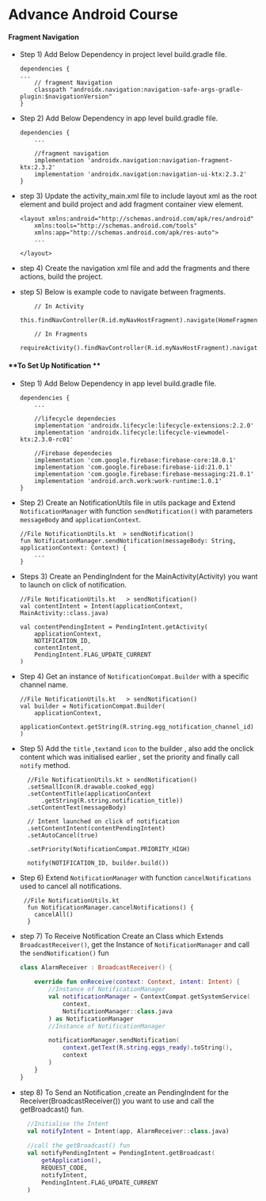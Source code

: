 # Advance Android Course

#### **Fragment Navigation**

* Step 1) Add Below Dependency in project level build.gradle file.  

    ```
    dependencies {  
    ...  
        // fragment Navigation  
        classpath "androidx.navigation:navigation-safe-args-gradle-plugin:$navigationVersion"   
    }
    ```  


* Step 2) Add Below Dependency in app level build.gradle file.  

    ```
    dependencies {  
        ...  
  
        //fragment navigation
        implementation 'androidx.navigation:navigation-fragment-ktx:2.3.2'  
        implementation 'androidx.navigation:navigation-ui-ktx:2.3.2'  
    }
    ```
    
* step 3) Update the activity_main.xml file to include layout xml as the root element and build project and add fragment container view element.  

    ```
    <layout xmlns:android="http://schemas.android.com/apk/res/android"  
        xmlns:tools="http://schemas.android.com/tools"  
        xmlns:app="http://schemas.android.com/apk/res-auto">  
        ...  
        
    </layout>
    ```  

* step 4) Create the navigation xml file and add the fragments and there actions, build the project.

* step 5) Below is example code to navigate between fragments.
    
    ```
        // In Activity  
        this.findNavController(R.id.myNavHostFragment).navigate(HomeFragmentDirections.actionHomeFragmentToPastTransactionFragment())  
  
        // In Fragments   
        requireActivity().findNavController(R.id.myNavHostFragment).navigate(HomeFragmentDirections.actionHomeFragmentToPastTransactionFragment())  

    ```

#### **To Set Up Notification **

* Step 1) Add Below Dependency in app level build.gradle file.  

    ```
    dependencies {  
        ...  
  
        //lifecycle dependecies
        implementation 'androidx.lifecycle:lifecycle-extensions:2.2.0'
        implementation 'androidx.lifecycle:lifecycle-viewmodel-ktx:2.3.0-rc01'
  
        //Firebase dependecies
        implementation 'com.google.firebase:firebase-core:18.0.1'
        implementation 'com.google.firebase:firebase-iid:21.0.1'
        implementation 'com.google.firebase:firebase-messaging:21.0.1'
        implementation 'android.arch.work:work-runtime:1.0.1'
    }
    ```

* Step 2) Create an NotificationUtils file in utils package and Extend `NotificationManager` with function `sendNotification()` with parameters `messageBody` and `applicationContext`.    
    ```
    //File NotificationUtils.kt  > sendNotification()
    fun NotificationManager.sendNotification(messageBody: String, applicationContext: Context) {
        ...
    }
    ```
* Steps 3) Create an PendingIndent for the MainActivity(Activity) you want to launch on click of notification.
    ```
    //File NotificationUtils.kt   > sendNotification()
    val contentIntent = Intent(applicationContext, MainActivity::class.java)
  
    val contentPendingIntent = PendingIntent.getActivity(
        applicationContext,
        NOTIFICATION_ID,
        contentIntent,
        PendingIntent.FLAG_UPDATE_CURRENT
    )        
    ```
  
* Step 4) Get an instance of `NotificationCompat.Builder` with a specific channel name.
    ```
    //File NotificationUtils.kt   > sendNotification()
  	val builder = NotificationCompat.Builder(
  		applicationContext,
  		applicationContext.getString(R.string.egg_notification_channel_id)
  	)
    ```
  
* Step 5) Add the `title` ,`text`and `icon` to the builder , also add the onclick content which was initialised earlier , set the priority and finally call `notify` method.
  ```
    //File NotificationUtils.kt > sendNotification()
    .setSmallIcon(R.drawable.cooked_egg)
    .setContentTitle(applicationContext
        .getString(R.string.notification_title))
    .setContentText(messageBody)
  
    // Intent launched on click of notification
    .setContentIntent(contentPendingIntent)
    .setAutoCancel(true)
    
    .setPriority(NotificationCompat.PRIORITY_HIGH)
  
    notify(NOTIFICATION_ID, builder.build())
  ```
  
* Step 6) Extend `NotificationManager` with function `cancelNotifications` used to cancel all notifications.    
    ```
     //File NotificationUtils.kt  
      fun NotificationManager.cancelNotifications() {
        cancelAll()
      }
    ```
* step 7) To Receive Notification Create an Class which Extends `BroadcastReceiver()`, get the Instance of `NotificationManager` and call the `sendNotification()` fun
    ```kotlin
    class AlarmReceiver : BroadcastReceiver() {
      
        override fun onReceive(context: Context, intent: Intent) {
            //Instance of NotificationManager
            val notificationManager = ContextCompat.getSystemService(
                context,
                NotificationManager::class.java
            ) as NotificationManager
            //Instance of NotificationManager
  
            notificationManager.sendNotification(
                context.getText(R.string.eggs_ready).toString(),
                context
            )
        }
    }
    ```
* step 8) To Send an Notification ,create an PendingIndent for the Receiver(BroadcastReceiver()) you want to use and call the getBroadcast() fun.
    
  ```kotlin
    //Initialise the Intent
    val notifyIntent = Intent(app, AlarmReceiver::class.java)
    
    //call the getBroadcast() fun
    val notifyPendingIntent = PendingIntent.getBroadcast(
        getApplication(),
        REQUEST_CODE,
        notifyIntent,
        PendingIntent.FLAG_UPDATE_CURRENT
    )
  ```
